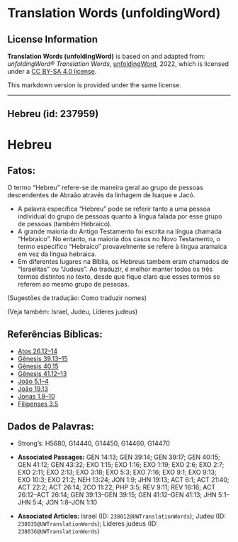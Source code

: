 # Translation Words (unfoldingWord)

## License Information

**Translation Words (unfoldingWord)** is based on and adapted from: _unfoldingWord® Translation Words_, [unfoldingWord](https://unfoldingword.org/utw), 2022, which is licensed under a [CC BY-SA 4.0 license](https://creativecommons.org/licenses/by-sa/4.0/legalcode.en).

This markdown version is provided under the same license.



--------------------------------

## Hebreu (id: 237959)

Hebreu
======

Fatos:
------

O termo “Hebreu” refere\-se de maneira geral ao grupo de pessoas descendentes de Abraão através da linhagem de Isaque e Jacó.

* A palavra específica “Hebreu” pode se referir tanto a uma pessoa individual do grupo de pessoas quanto à língua falada por esse grupo de pessoas (também Hebraico).
* A grande maioria do Antigo Testamento foi escrita na língua chamada “Hebraico”. No entanto, na maioria dos casos no Novo Testamento, o termo específico “Hebraico” provavelmente se refere à língua aramaica em vez da língua hebraica.
* Em diferentes lugares na Bíblia, os Hebreus também eram chamados de “Israelitas” ou “Judeus”. Ao traduzir, é melhor manter todos os três termos distintos no texto, desde que fique claro que esses termos se referem ao mesmo grupo de pessoas.

(Sugestões de tradução: Como traduzir nomes)

(Veja também: Israel, Judeu, Líderes judeus)

Referências Bíblicas:
---------------------

* [Atos 26\.12–14](https://ref.ly/Acts26:12-Acts26:14)
* [Gênesis 39\.13–15](https://ref.ly/Gen39:13-Gen39:15)
* [Gênesis 40\.15](https://ref.ly/Gen40:15)
* [Gênesis 41\.12–13](https://ref.ly/Gen41:12-Gen41:13)
* [João 5\.1–4](https://ref.ly/John5:1-John5:4)
* [João 19\.13](https://ref.ly/John19:13)
* [Jonas 1\.8–10](https://ref.ly/Jonah1:8-Jonah1:10)
* [Filipenses 3\.5](https://ref.ly/Phil3:5)

Dados de Palavras:
------------------

* Strong’s: H5680, G14440, G14450, G14460, G14470

* **Associated Passages:** GEN 14:13; GEN 39:14; GEN 39:17; GEN 40:15; GEN 41:12; GEN 43:32; EXO 1:15; EXO 1:16; EXO 1:19; EXO 2:6; EXO 2:7; EXO 2:11; EXO 2:13; EXO 3:18; EXO 5:3; EXO 7:16; EXO 9:1; EXO 9:13; EXO 10:3; EXO 21:2; NEH 13:24; JON 1:9; JHN 19:13; ACT 6:1; ACT 21:40; ACT 22:2; ACT 26:14; 2CO 11:22; PHP 3:5; REV 9:11; REV 16:16; ACT 26:12–ACT 26:14; GEN 39:13–GEN 39:15; GEN 41:12–GEN 41:13; JHN 5:1–JHN 5:4; JON 1:8–JON 1:10
* **Associated Articles:** Israel (ID: `238012@UWTranslationWords`); Judeu (ID: `238035@UWTranslationWords`); Líderes judeus (ID: `238036@UWTranslationWords`)

